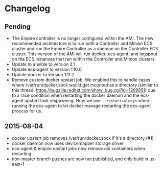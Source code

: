 # Changelog

## Pending

- The Empire controller is no longer configured within the AMI. The new
  recommended architecture is to run both a Controller and Minion ECS cluster
  and run the Empire Controller as a daemon on the Controller ECS cluster. This
  version of the AMI will run docker, ecs-agent, and logspout on the ECS instances
  that run within the Controller and Minion clusters.
- Update to ansible to version 2.1
- Update ecs-agent to version 1.10.0
- Update docker to version 1.11.2
- Remove custom docker upstart job. We enabled this to handle cases where
  /var/run/docker.sock would get mounted as a directory (similar to this
  thread: https://bugzilla.redhat.com/show_bug.cgi?id=1289851) due to a race
  condition when restarting the docker daemon and the ecs-agent upstart task
  respawning. Now we use `--restart=always` when running the ecs-agent to let
  docker manage restarting the ecs-agent process for us.

## 2015-08-04

- docker upstart job removes /var/run/docker.sock if it's a directory (#1)
- docker daemon now uses devicemapper storage driver
- ecs-agent & empire upstart jobs now remove old containers when restarting
- non-master branch pushes are now not published, and only build in us-east-1

